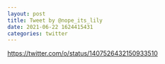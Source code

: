 ```yaml
--- 
layout: post 
title: Tweet by @nope_its_lily 
date: 2021-06-22 1624415431 
categories: twitter 
--- 
```

https://twitter.com/o/status/1407526432150933510
